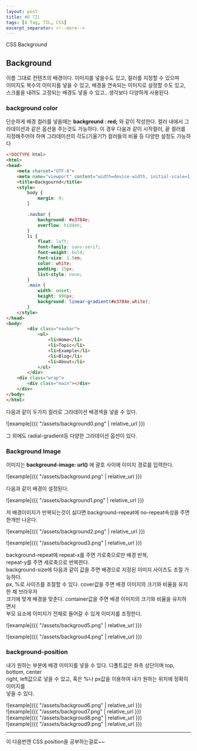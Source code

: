 ```yaml
---
layout: post
title: #8 TIL 
tags: [A Tag, TIL, CSS]
excerpt_separator: <!--more-->
---
```

 
CSS Background  
<!--more-->

## Background
 이름 그대로 컨텐츠의 배경이다. 이미지를 넣을수도 있고, 컬러를 지정할 수 있으며  
 이미지도 복수의 이미지를 넣을 수 있고, 배경을 연속되는 이미지로 설정할 수도 있고,  
 스크롤을 내려도 고정되는 배경도 넣을 수 있고...생각보다 다양하게 사용된다.  
  
  
### background color

단순하게 배경 컬러를 넣을때는 **background : red;** 와 같이 작성한다. 
컬러 내에서 그라데이션과 같은 옵션을 주는것도 가능하다. 이 경우 다음과 같이 시작컬러, 끝 컬러를  
지정해주어야 하며 그라데이션의 각도(기울기?)  컬러들의 비율 등 다양한 설정도 가능하다  
  
~~~HTML
<!DOCTYPE html>
<html>
<head>
    <meta charset="UTF-8">
    <meta name="viewport" content="width=device-width, initial-scale=1.0">
    <title>Backgournd</title>
    <style>
        body {
            margin: 0;
        }

        .navbar {
            background: #e3784e;
            overflow: hidden;
        }       
        li {
            float: left;
            font-family: sans-serif;
            font-weight: bold;
            font-size: 1.5em;
            color: white;
            padding: 15px;
            list-style: none;
        }
        .main {
            width: unset;
            height: 996px;
            background: linear-gradient(#e3784e,white);
        }
    </style>
</head>
<body>
        <div class="navbar">
            <ul>
                <li>Home</li>
                <li>Topic</li>
                <li>Example</li>
                <li>Blog</li>
                <li>About</li>
            </ul>
        </div>
    <div class="wrap">
        <div class="main"></div>
    </div>
</body>
</html>
~~~


다음과 같이 두가지 컬러로 그라데이션 배경색을 넣을 수 있다.  

  ![example]({{ "/assets/background0.png" | relative_url }})

  
그 외에도 radial-gradient등 다양한 그라데이션 옵션이 있다. 

### Background Image
  
  
이미지는 **background-image: url()** 에 괄호 사이에 이미지 경로를 입력한다.  

  
  ![example]({{ "/assets/background.png" | relative_url }})

다음과 같이 배경이 설정된다.   
  
  ![example]({{ "/assets/background1.png" | relative_url }})
  
  
저 배경이미지가 반복되는것이 싫다면 background-repeat에 no-repeat속성을 주면 한개만 나온다.  

  ![example]({{ "/assets/background2.png" | relative_url }})
    
  
  ![example]({{ "/assets/backgroud3.png" | relative_url }})
  
background-repeat에 repeat-x를 주면 가로축으로만 배경 반복,  
repeat-y를 주면 세로축으로 반복한다.  
background-size에 다음과 같이 값을 주면 배경으로 지정된 이미지 사이즈도 조절 가능하다.  
px, %로 사이즈를 조절할 수 있다. cover값을 주면 배경 이미지의 크기와 비율을 유지한 채 브라우저   
크기에 맞게 배경을 맞춘다. container값을 주면 배경 이미지의 크기와 비율을 유지하면서  
부모 요소에 이미지가 전체로 들어갈 수 있게 이미지를 조정한다.  

![example]({{ "/assets/backgroud5.png" | relative_url }})   
  
![example]({{ "/assets/backgroud4.png" | relative_url }})

### background-position
  
  내가 원하는 부분에 배경 이미지를 넣을 수 있다. 디폴트값은 좌측 상단이며 top, bottom, center  
  right, left값으로 넣을 수 있고, 혹은 %나 px값을 이용하여 내가 원하는 위치에 정확히 이미지를  
  넣을 수 있다. 
    
  ![example]({{ "/assets/backgroud6.png" | relative_url }})  
  ![example]({{ "/assets/backgroud7.png" | relative_url }})  
  ![example]({{ "/assets/backgroud8.png" | relative_url }})  
  ![example]({{ "/assets/backgroud9.png" | relative_url }})  


---

이 다음번엔 CSS position을 공부하는걸로~~
